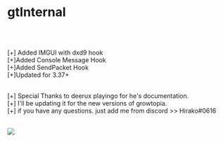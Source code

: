 # gtInternal
<br />

<br />[+] Added IMGUI with dxd9 hook
<br />[+]Added Console Message Hook
<br />[+]Added SendPacket Hook
<br />[+]Updated for 3.37+

<br />[+] Special Thanks to deerux playingo for he's documentation.
<br />[+] I'll be updating it for the new versions of growtopia.
<br />[+] if you have any questions. just add me from discord >> Hirako#0616

<br /><img src="https://cdn.discordapp.com/attachments/710863839503188039/732985412150100048/ezgif.com-video-to-gif.gif">


